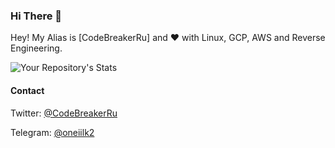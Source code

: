 ### Hi There 👋

Hey! My Alias is [CodeBreakerRu] and :heart: with Linux, GCP, AWS and Reverse Engineering.

![Your Repository's Stats](https://github-readme-stats.vercel.app/api?username=codebreakerru&show_icons=true&count_private=true)


#### Contact

Twitter: [@CodeBreakerRu](https://twitter.com/CodeBreakerRu)

Telegram: [@oneiilk2](https://t.me/codebreakerru)

